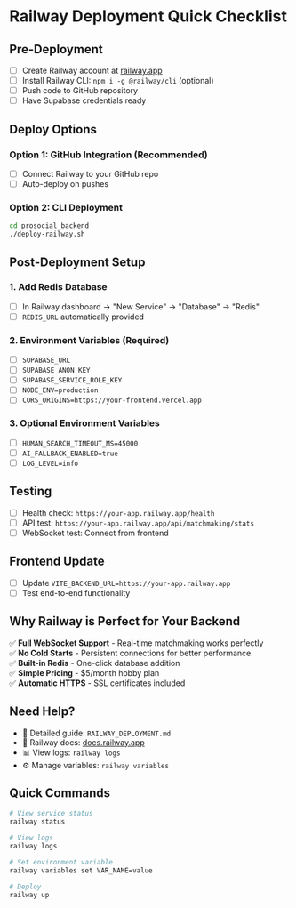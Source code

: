 # Railway Deployment Quick Checklist

## Pre-Deployment

- [ ] Create Railway account at [railway.app](https://railway.app)
- [ ] Install Railway CLI: `npm i -g @railway/cli` (optional)
- [ ] Push code to GitHub repository
- [ ] Have Supabase credentials ready

## Deploy Options

### Option 1: GitHub Integration (Recommended)
- [ ] Connect Railway to your GitHub repo
- [ ] Auto-deploy on pushes

### Option 2: CLI Deployment
```bash
cd prosocial_backend
./deploy-railway.sh
```

## Post-Deployment Setup

### 1. Add Redis Database
- [ ] In Railway dashboard → "New Service" → "Database" → "Redis"
- [ ] `REDIS_URL` automatically provided

### 2. Environment Variables (Required)
- [ ] `SUPABASE_URL`
- [ ] `SUPABASE_ANON_KEY`
- [ ] `SUPABASE_SERVICE_ROLE_KEY`
- [ ] `NODE_ENV=production`
- [ ] `CORS_ORIGINS=https://your-frontend.vercel.app`

### 3. Optional Environment Variables
- [ ] `HUMAN_SEARCH_TIMEOUT_MS=45000`
- [ ] `AI_FALLBACK_ENABLED=true`
- [ ] `LOG_LEVEL=info`

## Testing

- [ ] Health check: `https://your-app.railway.app/health`
- [ ] API test: `https://your-app.railway.app/api/matchmaking/stats`
- [ ] WebSocket test: Connect from frontend

## Frontend Update

- [ ] Update `VITE_BACKEND_URL=https://your-app.railway.app`
- [ ] Test end-to-end functionality

## Why Railway is Perfect for Your Backend

✅ **Full WebSocket Support** - Real-time matchmaking works perfectly  
✅ **No Cold Starts** - Persistent connections for better performance  
✅ **Built-in Redis** - One-click database addition  
✅ **Simple Pricing** - $5/month hobby plan  
✅ **Automatic HTTPS** - SSL certificates included  

## Need Help?

- 📖 Detailed guide: `RAILWAY_DEPLOYMENT.md`
- 🔗 Railway docs: [docs.railway.app](https://docs.railway.app)
- 📊 View logs: `railway logs`
- ⚙️ Manage variables: `railway variables`

## Quick Commands

```bash
# View service status
railway status

# View logs
railway logs

# Set environment variable
railway variables set VAR_NAME=value

# Deploy
railway up
```